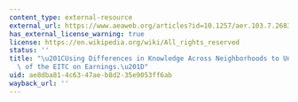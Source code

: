 ```yaml
---
content_type: external-resource
external_url: https://www.aeaweb.org/articles?id=10.1257/aer.103.7.2683
has_external_license_warning: true
license: https://en.wikipedia.org/wiki/All_rights_reserved
status: ''
title: "\u201CUsing Differences in Knowledge Across Neighborhoods to Uncover the Impacts\
  \ of the EITC on Earnings.\u201D"
uid: ae8dba81-4c63-47ae-b8d2-35e9053ff6ab
wayback_url: ''
---
```

